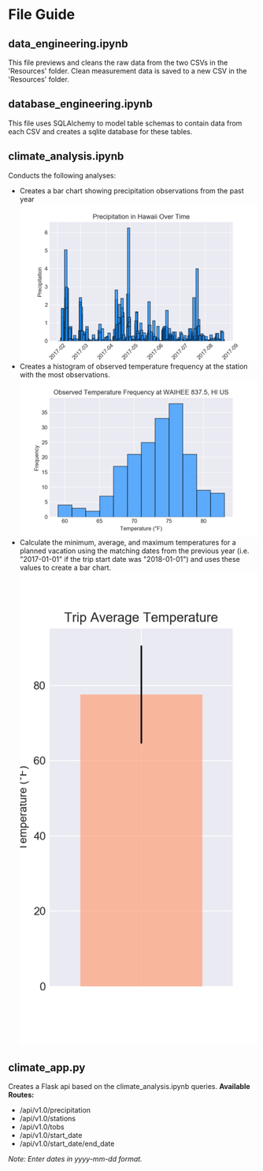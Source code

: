 # File Guide
## data_engineering.ipynb
This file previews and cleans the raw data from the two CSVs in the 'Resources' folder. Clean measurement data is saved to a new CSV in the 'Resources' folder.
## database_engineering.ipynb
This file uses SQLAlchemy to model table schemas to contain data from each CSV and creates a sqlite database for these tables.
## climate_analysis.ipynb
Conducts the following analyses:
- Creates a bar chart showing precipitation observations from the past year
![png](output/precip_barchart.png)
- Creates a histogram of observed temperature frequency at the station with the most observations.
![png](output/temp_histogram.png)
- Calculate the minimum, average, and maximum temperatures for a planned vacation using the matching dates from the previous year (i.e. "2017-01-01" if the trip start date was "2018-01-01") and uses these values to create a bar chart.
![png](output/trip_temps_barchart.png)

## climate_app.py
Creates a Flask api based on the climate_analysis.ipynb queries.
**Available Routes:**
- /api/v1.0/precipitation
- /api/v1.0/stations
- /api/v1.0/tobs
- /api/v1.0/start_date
- /api/v1.0/start_date/end_date

*Note: Enter dates in yyyy-mm-dd format.*